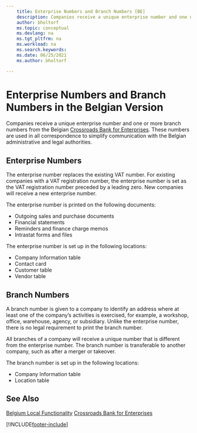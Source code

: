 ```yaml
---
    title: Enterprise Numbers and Branch Numbers [BE]
    description: Companies receive a unique enterprise number and one or more branch numbers from the Belgian Crossroad Bank of Enterprises.
    author: bholtorf
    ms.topic: conceptual
    ms.devlang: na
    ms.tgt_pltfrm: na
    ms.workload: na
    ms.search.keywords:
    ms.date: 06/25/2021
    ms.author: bholtorf

---
```

# Enterprise Numbers and Branch Numbers in the Belgian Version

Companies receive a unique enterprise number and one or more branch numbers from the Belgian [Crossroads Bank for Enterprises](https://crossroadsbankenterprises.com/). These numbers are used in all correspondence to simplify communication with the Belgian administrative and legal authorities.  

## Enterprise Numbers

The enterprise number replaces the existing VAT number. For existing companies with a VAT registration number, the enterprise number is set as the VAT registration number preceded by a leading zero. New companies will receive a new enterprise number.  

The enterprise number is printed on the following documents:  

- Outgoing sales and purchase documents  
- Financial statements  
- Reminders and finance charge memos  
- Intrastat forms and files  

The enterprise number is set up in the following locations:  

- Company Information table  
- Contact card  
- Customer table  
- Vendor table  

## Branch Numbers

A branch number is given to a company to identify an address where at least one of the company’s activities is exercised, for example, a workshop, office, warehouse, agency, or subsidiary. Unlike the enterprise number, there is no legal requirement to print the branch number.  

All branches of a company will receive a unique number that is different from the enterprise number. The branch number is transferable to another company, such as after a merger or takeover.  

The branch number is set up in the following locations:  

- Company Information table  
- Location table  

## See Also

[Belgium Local Functionality](belgium-local-functionality.md)
[Crossroads Bank for Enterprises](https://kruispuntdatabank.be/)  

[!INCLUDE[footer-include](../../includes/footer-banner.md)]
